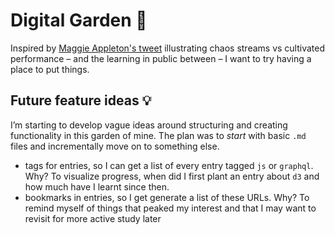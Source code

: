 # Digital Garden 🌱

Inspired by [Maggie Appleton's tweet](https://twitter.com/mappletons/status/1279798483218767877) illustrating chaos streams vs cultivated performance – and the learning in public between – I want to try having a place to put things.

## Future feature ideas 💡

I’m starting to develop vague ideas around structuring and creating functionality in this garden of mine. The plan was to _start_ with basic `.md` files and incrementally move on to something else.

* tags for entries, so I can get a list of every entry tagged `js` or `graphql`. Why? To visualize progress, when did I first plant an entry about `d3` and how much have I learnt since then.
* bookmarks in entries, so I get generate a list of these URLs. Why? To remind myself of things that peaked my interest and that I may want to revisit for more active study later
